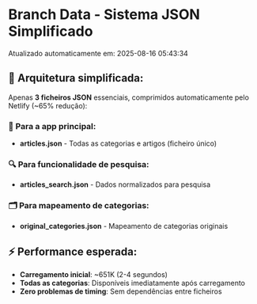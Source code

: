 # Branch Data - Sistema JSON Simplificado
Atualizado automaticamente em: 2025-08-16 05:43:34

## 🎯 Arquitetura simplificada:
Apenas **3 ficheiros JSON** essenciais, comprimidos automaticamente pelo Netlify (~65% redução):

### 📱 Para a app principal:
- **articles.json** - Todas as categorias e artigos (ficheiro único)

### 🔍 Para funcionalidade de pesquisa:
- **articles_search.json** - Dados normalizados para pesquisa

### 🗂️ Para mapeamento de categorias:
- **original_categories.json** - Mapeamento de categorias originais

## ⚡ Performance esperada:
- **Carregamento inicial**: ~651K (2-4 segundos)
- **Todas as categorias**: Disponíveis imediatamente após carregamento
- **Zero problemas de timing**: Sem dependências entre ficheiros
